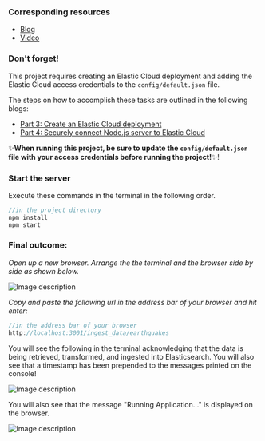 ### Corresponding resources
- [Blog](https://dev.to/lisahjung/part-7-set-up-the-nodejs-server-to-retrieve-api-data-and-send-the-data-to-elasticsearch-50fm)
- [Video](https://www.youtube.com/watch?v=vcQZTjhGDdY)

### Don't forget!
This project requires creating an Elastic Cloud deployment and adding the Elastic Cloud access credentials to the `config/default.json` file.

The steps on how to accomplish these tasks are outlined in the following blogs:
- [Part 3: Create an Elastic Cloud deployment](https://dev.to/lisahjung/part-3-create-an-elastic-cloud-deployment-36bn)
- [Part 4: Securely connect Node.js server to Elastic Cloud](https://dev.to/lisahjung/part-4-securely-connect-nodejs-server-to-elastic-cloud-4f22)

:sparkles:**When running this project, be sure to update the `config/default.json` file with your access credentials before running the project!**:sparkles:!

### Start the server

Execute these commands in the terminal in the following order. 
```javascript
//in the project directory
npm install
npm start
```

### Final outcome:

*Open up a new browser. Arrange the the terminal and the browser side by side as shown below.* 

![Image description](https://dev-to-uploads.s3.amazonaws.com/uploads/articles/70zrxxojdsubo8hqj01s.png)
 
*Copy and paste the following url in the address bar of your browser and hit enter:*

```javascript
//in the address bar of your browser
http://localhost:3001/ingest_data/earthquakes
```
You will see the following in the terminal acknowledging that the data is being retrieved, transformed, and ingested into Elasticsearch. You will also see that a timestamp has been prepended to the messages printed on the console! 
 
![Image description](https://dev-to-uploads.s3.amazonaws.com/uploads/articles/qcqfjxup5dlgq8c0bgbj.png)

You will also see that the message "Running Application..." is displayed on the browser.

![Image description](https://dev-to-uploads.s3.amazonaws.com/uploads/articles/9g3ejbuyg3zqp9d9g1j1.png)
